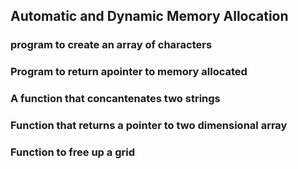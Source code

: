 ## Automatic and Dynamic Memory Allocation
### program to create an array of characters
### Program to return apointer to memory allocated
### A function that concantenates two strings
### Function that returns a  pointer to two dimensional array
### Function to free up a grid
